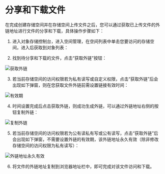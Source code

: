 
# 分享和下载文件

在完成创建存储空间并在存储空间上传文件之后，您可以通过获取已上传文件的外链地址进行文件的分享和下载，具体操作步骤如下：

1. 进入对象存储控制台，进入空间管理，在空间列表中单击您要访问的存储空间，进入后获取到对象列表：

2. 找到待分享和下载的文件，点击“获取外链”按钮：

![获取外链](https://github.com/jdcloudcom/cn/blob/edit/image/Object-Storage-Service/OSS-015.png)

3. 若当前存储空间的访问权限若为私有读写或自定义权限，点击“获取外链”后会出现如下弹窗，则在您获取文件外链前需设置链接有效时间：

![有效期](https://github.com/jdcloudcom/cn/blob/edit/image/Object-Storage-Service/OSS-016.png)

4. 时间设置完成后点击获取外链，则成功生成外链，可以通过外链地址右侧的按钮复制外链：

![复制外链](https://github.com/jdcloudcom/cn/blob/edit/image/Object-Storage-Service/OSS-017.png)

5. 若当前存储空间的访问权限若为公有读私有写或公有读写，点击“获取外链”后会出现如下弹窗，不需要设置外链的有效期，该外链地址永久有效（除非修改存储空间的访问权限为私有读写）：

![外链地址永久有效](https://github.com/jdcloudcom/cn/blob/edit/image/Object-Storage-Service/OSS-018.png)

6. 将文件的外链地址复制到浏览器地址栏中，即可完成对该文件访问和下载。

